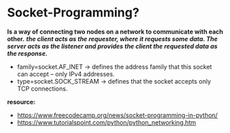 # Socket-Programming?
**Is a way of connecting two nodes on a network to communicate with each other.**
***the client acts as the requester, where it requests some data. The server acts as the listener and provides the client the requested data as the response.***

- family=socket.AF_INET -> defines the address family that this socket can accept – only IPv4 addresses. 
- type=socket.SOCK_STREAM -> defines that the socket accepts only TCP connections.



**resource:**
- https://www.freecodecamp.org/news/socket-programming-in-python/
- https://www.tutorialspoint.com/python/python_networking.htm